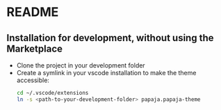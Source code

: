 # README
## Installation for development, without using the Marketplace

- Clone the project in your development folder
- Create a symlink in your vscode installation to make the theme accessible:
    ```sh
    cd ~/.vscode/extensions
    ln -s <path-to-your-development-folder> papaja.papaja-theme
    ```
